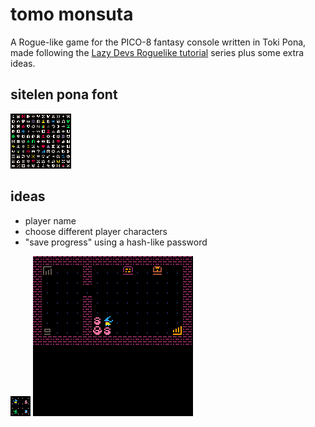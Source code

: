 # tomo monsuta

A Rogue-like game for the PICO-8 fantasy console written in Toki Pona, made following the [Lazy Devs Roguelike tutorial](https://www.youtube.com/playlist?list=PLea8cjCua_P3LL7J1Q9b6PJua0A-96uUS) series plus some extra ideas.

## sitelen pona font

![](tp-glyphs.png)

## ideas

-   player name
-   choose different player characters
-   "save progress" using a hash-like password

![](tp-characters.png)
![](exaple.gif)

